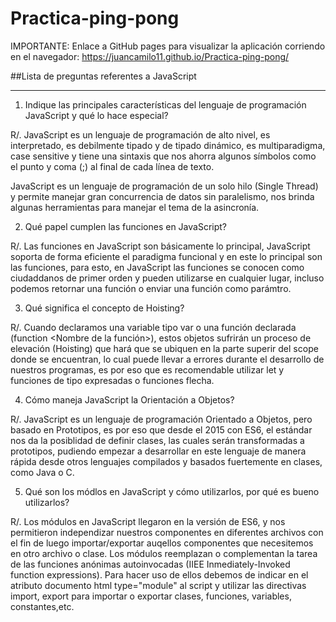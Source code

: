 # Practica-ping-pong

IMPORTANTE: Enlace a GitHub pages para visualizar la aplicación corriendo en el navegador: https://juancamilo11.github.io/Practica-ping-pong/

##Lista de preguntas referentes a JavaScript

---

1. Indique las principales características del lenguaje de programación JavaScript y qué lo hace especial?
  
  R/. JavaScript es un lenguaje de programación de alto nivel, es interpretado, es debilmente tipado y de tipado dinámico, es multiparadigma, 
  case sensitive y tiene una sintaxis que nos ahorra algunos símbolos como el punto y coma (;) al final de cada línea de texto.

  JavaScript es un lenguaje de programación de un solo hilo (Single Thread) y permite manejar gran concurrencia de datos sin paralelismo, nos
  brinda algunas herramientas para manejar el tema de la asincronía.
  
  
 2. Qué papel cumplen las funciones en JavaScript?
 
  R/. Las funciones en JavaScript son básicamente lo principal, JavaScript soporta de forma eficiente el paradigma funcional y en este lo principal
  son las funciones, para esto, en JavaScript las funciones se conocen como ciudaddanos de primer orden y pueden utilizarse en cualquier lugar,
  incluso podemos retornar una función o enviar una función como parámtro.
  
 3. Qué significa el concepto de Hoisting?

  R/. Cuando declaramos una variable tipo var o una función declarada (function <Nombre de la función>), estos objetos sufrirán un proceso de
  elevación (Hoisting) que hará que se ubiquen en la parte superir del scope donde se encuentran, lo cual puede llevar a errores durante
  el desarrollo de nuestros programas, es por eso que es recomendable utilizar let y funciones de tipo expresadas o funciones flecha.
  
 4. Cómo maneja JavaScript la Orientación a Objetos?

  R/. JavaScript es un lenguaje de programación Orientado a Objetos, pero basado en Prototipos, es por eso que desde el 2015 con ES6, el estándar
  nos da la posiblidad de definir clases, las cuales serán transformadas a prototipos, pudiendo empezar a desarrollar en este lenguaje de manera
  rápida desde otros lenguajes compilados y basados fuertemente en clases, como Java o C.
  
 5. Qué son los módlos en JavaScript y cómo utilizarlos, por qué es bueno utilizarlos?
  
  R/. Los módulos en JavaScript llegaron en la versión de ES6, y nos permitieron independizar nuestros componentes en diferentes archivos con el 
  fin de luego importar/exportar auqellos componentes que necesitemos en otro archivo o clase. Los módulos reemplazan o complementan la tarea
  de las funciones anónimas autoinvocadas (IIEE Inmediately-Invoked function expressions). Para hacer uso de ellos debemos de indicar en el atributo
  documento html type="module" al script y utilizar las directivas import, export para importar o exportar clases, funciones, variables, constantes,etc.

 
